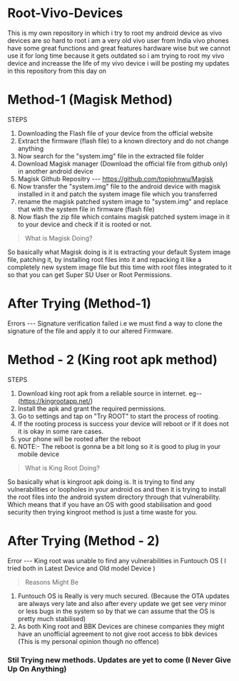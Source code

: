 # Root-Vivo-Devices
This is my own repository in which i try to root my android device as vivo devices are so hard to root 
i am a very old vivo user from India 
vivo phones have some great functions and great features hardware wise but we cannot use it for long time because it gets outdated so i am trying to root my vivo device
and increasse the life of my vivo device i will be posting my updates in this repository from this day on 

# Method-1 (Magisk Method)
STEPS
1. Downloading the Flash file of your device from the official website 
2. Extract the firmware (flash file) to a known directory and do not change anything
3. Now search for the "system.img" file in the extracted file folder
4. Download Magisk manager (Download the official file from github only) in another android device
5. Magisk Github Repositry --- https://github.com/topjohnwu/Magisk
6. Now transfer the "system.img" file to the android device with magisk installed in it and patch the system image file which you transferred
7. rename the magisk patched system image to "system.img" and replace that with the system file in firmware (flash file)
8. Now flash the zip file which contains magisk patched system image in it to your device and check if it is rooted or not.

> What is Magisk Doing?


 So basically what Magisk doing is it is extracting your default System image file, patching it, by installing root files into it and repacking it like a completely new system image file but this time with root files integrated to it so that you can get Super SU User or Root Permissions.
 
# After Trying (Method-1)
Errors --- Signature verification failed 
i.e we must find a way to clone the signature of the file and apply it to our altered Firmware.  

# Method - 2 (King root apk method)
STEPS
1. Download king root apk from a reliable source in internet. eg--(https://kingrootapp.net/)
2. Install the apk and grant the required permissions.
3. Go to settings and tap on "Try ROOT" to start the process of rooting.
4. If the rooting process is success your device will reboot or if it does not it is okay in some rare cases.
5. your phone will be rooted after the reboot
6. NOTE:- The reboot is gonna be a bit long so it is good to plug in your mobile device

> What is King Root Doing?

So basically what is kingroot apk doing is. It is trying to find any vulnerabilities or loopholes in your android os and then it is trying to install the root files into the android system directory through that vulnerability. Which means that if you have an OS with good stabilisation and good security then trying kingroot method is just a time waste for you.

# After Trying (Method - 2)
Error --- King root was unable to find any vulnerabilities in Funtouch OS ( I tried both in Latest Device and Old model Device )
> Reasons Might Be
1. Funtouch OS is Really is very much secured. (Because the OTA updates are always very late and also after every update we get see very minor or less bugs in the system so by that we can assume that the OS is pretty much stabilised)
2. As both King root and BBK Devices are chinese companies they might have an unofficial agreement to not give root access to bbk devices (This is my personal opinion though no offence)

### Stil Trying new methods. Updates are yet to come (I Never Give Up On Anything)
